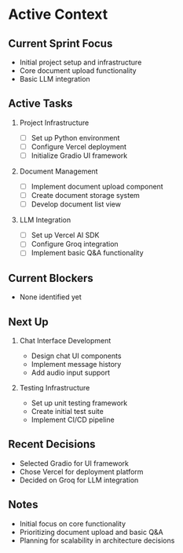 # Active Context

## Current Sprint Focus

- Initial project setup and infrastructure
- Core document upload functionality
- Basic LLM integration

## Active Tasks

1. Project Infrastructure

   - [ ] Set up Python environment
   - [ ] Configure Vercel deployment
   - [ ] Initialize Gradio UI framework

2. Document Management

   - [ ] Implement document upload component
   - [ ] Create document storage system
   - [ ] Develop document list view

3. LLM Integration
   - [ ] Set up Vercel AI SDK
   - [ ] Configure Groq integration
   - [ ] Implement basic Q&A functionality

## Current Blockers

- None identified yet

## Next Up

1. Chat Interface Development

   - Design chat UI components
   - Implement message history
   - Add audio input support

2. Testing Infrastructure
   - Set up unit testing framework
   - Create initial test suite
   - Implement CI/CD pipeline

## Recent Decisions

- Selected Gradio for UI framework
- Chose Vercel for deployment platform
- Decided on Groq for LLM integration

## Notes

- Initial focus on core functionality
- Prioritizing document upload and basic Q&A
- Planning for scalability in architecture decisions
